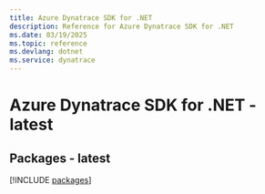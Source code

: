 ```yaml
---
title: Azure Dynatrace SDK for .NET
description: Reference for Azure Dynatrace SDK for .NET
ms.date: 03/19/2025
ms.topic: reference
ms.devlang: dotnet
ms.service: dynatrace
---
```

# Azure Dynatrace SDK for .NET - latest
## Packages - latest
[!INCLUDE [packages](dynatrace-index.md)]
